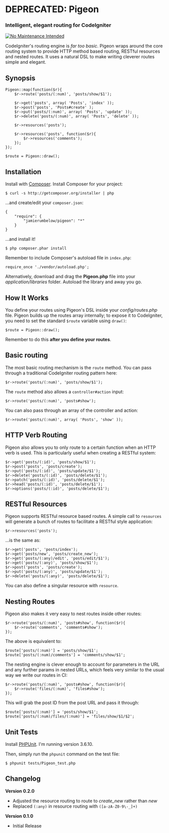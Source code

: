 # DEPRECATED: Pigeon
### Intelligent, elegant routing for CodeIgniter

[![No Maintenance Intended](http://unmaintained.tech/badge.svg)](http://unmaintained.tech/)

CodeIgniter's routing engine is _far too basic_. Pigeon wraps around the core routing system to provide HTTP method based routing, RESTful resources and nested routes. It uses a natural DSL to make writing cleverer routes simple and elegant.

## Synopsis

	Pigeon::map(function($r){
		$r->route('posts/(:num)', 'posts/show/$1');

		$r->get('posts', array( 'Posts', 'index' ));
		$r->post('posts', 'Posts#create' );
		$r->put('posts/(:num)', array( 'Posts', 'update' ));
		$r->delete('posts/(:num)', array( 'Posts', 'delete' ));

		$r->resources('posts');

		$r->resources('posts', function($r){
			$r->resources('comments');
		});
	});

	$route = Pigeon::draw();

## Installation

Install with [Composer](http://getcomposer.org/). Install Composer for your project:

    $ curl -s http://getcomposer.org/installer | php

...and create/edit your `composer.json`:

    {
        "require": {
            "jamierumbelow/pigeon": "*"
        }
    }

...and install it!

    $ php composer.phar install

Remember to include Composer's autoload file in `index.php`:

    require_once './vendor/autoload.php';

Alternatively, download and drag the **Pigeon.php** file into your _application/libraries_ folder. Autoload the library and away you go.

## How It Works

You define your routes using Pigeon's DSL inside your *config/routes.php* file. Pigeon builds up the routes array internally; to expose it to CodeIgniter, you need to set the standard `$route` variable using `draw()`:

	$route = Pigeon::draw();

Remember to do this **after you define your routes**.

## Basic routing

The most basic routing mechanism is the `route` method. You can pass through a traditional CodeIgniter routing pattern here:

	$r->route('posts/(:num)', 'posts/show/$1');

The `route` method also allows a `controller#action` input:

	$r->route('posts/(:num)', 'posts#show');

You can also pass through an array of the controller and action:

	$r->route('posts/(:num)', array( 'Posts', 'show' ));

## HTTP Verb Routing

Pigeon also allows you to only route to a certain function when an HTTP verb is used. This is particularly useful when creating a RESTful system:

	$r->get('posts/(:id)', 'posts/show/$1');
	$r->post('posts', 'posts/create');
	$r->put('posts/(:id)', 'posts/update/$1');
	$r->delete('posts/(:id)', 'posts/delete/$1');
	$r->patch('posts/(:id)', 'posts/delete/$1');
	$r->head('posts/(:id)', 'posts/delete/$1');
	$r->options('posts/(:id)', 'posts/delete/$1');

## RESTful Resources

Pigeon supports RESTful resource based routes. A simple call to `resources` will generate a bunch of routes to facilitate a RESTful style application:

	$r->resources('posts');

...is the same as:

	$r->get('posts', 'posts/index');
	$r->get('posts/new', 'posts/create_new');
	$r->get('posts/(:any)/edit', 'posts/edit/$1');
	$r->get('posts/(:any)', 'posts/show/$1');
	$r->post('posts', 'posts/create');
	$r->put('posts/(:any)', 'posts/update/$1');
	$r->delete('posts/(:any)', 'posts/delete/$1');

You can also define a singular resource with `resource`.

## Nesting Routes

Pigeon also makes it very easy to nest routes inside other routes:

	$r->route('posts/(:num)', 'posts#show', function($r){
		$r->route('comments', 'comments#show');
	});

The above is equivalent to:

	$route['posts/(:num)'] = 'posts/show/$1';
	$route['posts/(:num)/comments'] = 'comments/show/$1';

The nesting engine is clever enough to account for parameters in the URL and any further params in nested URLs, which feels very similar to the usual way we write our routes in CI:
	
	$r->route('posts/(:num)', 'posts#show', function($r){
		$r->route('files/(:num)', 'files#show');
	});

This will grab the post ID from the post URL and pass it through:

	$route['posts/(:num)'] = 'posts/show/$1';
	$route['posts/(:num)/files/(:num)'] = 'files/show/$1/$2';

## Unit Tests

Install [PHPUnit](https://github.com/sebastianbergmann/phpunit). I'm running version 3.6.10.

Then, simply run the `phpunit` command on the test file:

    $ phpunit tests/Pigeon_test.php

## Changelog

**Version 0.2.0**
* Adjusted the resource routing to route to *create_new* rather than *new*
* Replaced `(:any)` in resource routing with `([a-zA-Z0-9\-_]+)`

**Version 0.1.0**
* Initial Release
